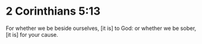 # 2 Corinthians 5:13

For whether we be beside ourselves, [it is] to God: or whether we be sober, [it is] for your cause.